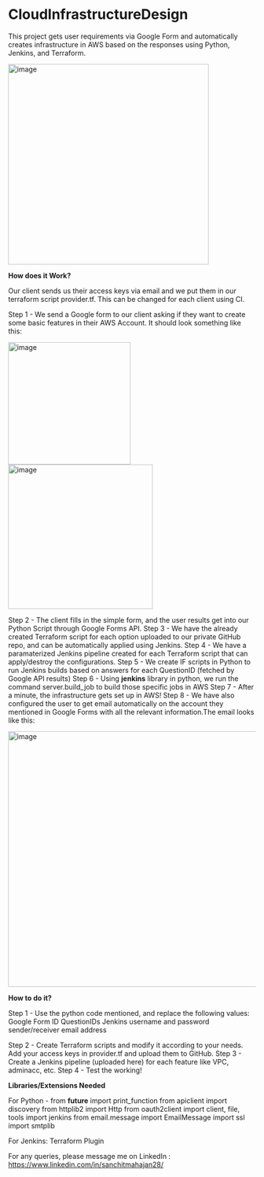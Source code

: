 # CloudInfrastructureDesign
This project gets user requirements via Google Form and automatically creates infrastructure in AWS based on the responses using Python, Jenkins, and Terraform.


<img width="408" alt="image" src="https://user-images.githubusercontent.com/108757980/208768915-732f0beb-25dc-4835-be9b-afa185940708.png">



**How does it Work?**
 
 Our client sends us their access keys via email and we put them in our terraform script provider.tf. This can be changed for each client using CI.
 
 Step 1 - We send a Google form to our client asking if they want to create some basic features in their AWS Account. It should look something like this:
 
 
<img width="249" alt="image" src="https://user-images.githubusercontent.com/108757980/206533575-3b587976-abcc-41a3-b5fa-b3473242907d.png">
<img width="294" alt="image" src="https://user-images.githubusercontent.com/108757980/206533738-1f38ec32-6d2e-4a3b-9b95-f31a7e099b61.png">

  Step 2 - The client fills in the simple form, and the user results get into our Python Script through Google Forms API.
  Step 3 - We have the already created Terraform script for each option uploaded to our private GitHub repo, and can be automatically applied using Jenkins.
  Step 4 - We have a paramaterized Jenkins pipeline created for each Terraform script that can apply/destroy the configurations.
  Step 5 - We create IF scripts in Python  to run Jenkins builds based on answers for each QuestionID (fetched by Google API results)
  Step 6 - Using **jenkins** library in python, we run the command server.build_job to build those specific jobs in AWS
  Step 7 - After a minute, the infrastructure gets set up in AWS!
  Step 8 - We have also configured the user to get email automatically on the account they mentioned in Google Forms with all the relevant information.The email looks like this:
  
  <img width="520" alt="image" src="https://user-images.githubusercontent.com/108757980/206535103-1ef47d5f-19a4-42e6-9426-59798440f372.png">



  
**How to do it?**

 Step 1 - Use the python code mentioned, and replace the following values:
           Google Form ID
           QuestionIDs
           Jenkins username and password
           sender/receiver email address
           
Step 2 - Create Terraform scripts and modify it according to your needs. Add your access keys in provider.tf and upload them to GitHub.
Step 3 - Create a Jenkins pipeline (uploaded here) for each feature like VPC, adminacc, etc.
Step 4 - Test the working!



**Libraries/Extensions Needed**

For Python - 
from __future__ import print_function
from apiclient import discovery
from httplib2 import Http
from oauth2client import client, file, tools
import jenkins
from email.message import EmailMessage
import ssl
import smtplib


For Jenkins:
Terraform Plugin


For any queries, please message me on LinkedIn : https://www.linkedin.com/in/sanchitmahajan28/
